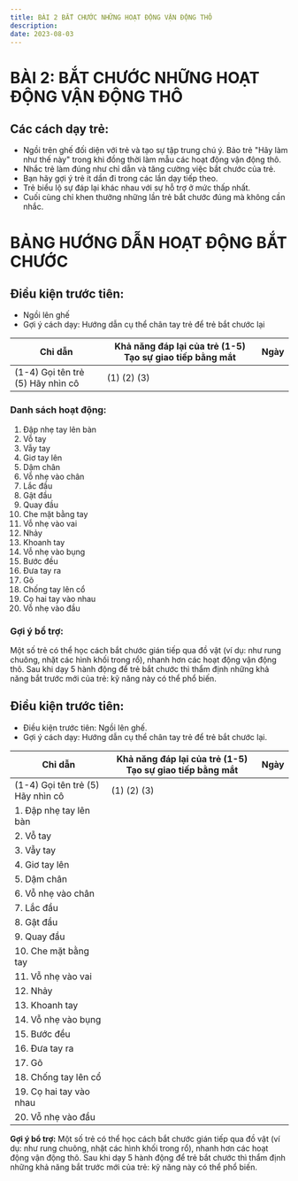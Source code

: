 ```yaml
---
title: BÀI 2 BẮT CHƯỚC NHỮNG HOẠT ĐỘNG VẬN ĐỘNG THÔ
description: 
date: 2023-08-03
---
```

# BÀI 2: BẮT CHƯỚC NHỮNG HOẠT ĐỘNG VẬN ĐỘNG THÔ

## Các cách dạy trẻ:
- Ngồi trên ghế đối diện với trẻ và tạo sự tập trung chú ý. Bảo trẻ "Hãy làm như thế này" trong khi đồng thời làm mẫu các hoạt động vận động thô.
- Nhắc trẻ làm đúng như chỉ dẫn và tăng cường việc bắt chước của trẻ.  
- Bạn hãy gợi ý trẻ ít dần đi trong các lần dạy tiếp theo.
- Trẻ biểu lộ sự đáp lại khác nhau với sự hỗ trợ ở mức thấp nhất.
- Cuối cùng chỉ khen thưởng những lần trẻ bắt chước đúng mà không cần nhắc.
# BẢNG HƯỚNG DẪN HOẠT ĐỘNG BẮT CHƯỚC

## Điều kiện trước tiên: 
- Ngồi lên ghế
- Gợi ý cách dạy: Hướng dẫn cụ thể chân tay trẻ để trẻ bắt chước lại

| Chỉ dẫn | Khả năng đáp lại của trẻ (1-5) Tạo sự giao tiếp bằng mắt | Ngày |
|---------|------------------------------------------------------|------|
| (1-4) Gọi tên trẻ (5) Hãy nhìn cô | (1) (2) (3) | |

### Danh sách hoạt động:
1. Đập nhẹ tay lên bàn
2. Vỗ tay
3. Vẫy tay
4. Giơ tay lên
5. Dậm chân
6. Vỗ nhẹ vào chân
7. Lắc đầu
8. Gật đầu
9. Quay đầu
10. Che mặt bằng tay
11. Vỗ nhẹ vào vai
12. Nhảy
13. Khoanh tay
14. Vỗ nhẹ vào bụng
15. Bước đều
16. Đưa tay ra
17. Gõ
18. Chống tay lên cổ
19. Cọ hai tay vào nhau
20. Vỗ nhẹ vào đầu

### Gợi ý bổ trợ:
Một số trẻ có thể học cách bắt chước gián tiếp qua đồ vật (ví dụ: như rung chuông, nhặt các hình khối trong rổ), nhanh hơn các hoạt động vận động thô. Sau khi dạy 5 hành động để trẻ bắt chước thì thẩm định những khả năng bắt trước mới của trẻ: kỹ năng này có thể phổ biến.

## Điều kiện trước tiên:
* Điều kiện trước tiên: Ngồi lên ghế.
* Gợi ý cách dạy: Hướng dẫn cụ thể chân tay trẻ để trẻ bắt chước lại.

| Chỉ dẫn | Khả năng đáp lại của trẻ (1-5) Tạo sự giao tiếp bằng mắt | Ngày |
|---------|-------------------------------------------------------|------|
| (1-4) Gọi tên trẻ (5) Hãy nhìn cô | (1) (2) (3) | |
| 1. Đập nhẹ tay lên bàn | | |
| 2. Vỗ tay | | |
| 3. Vẫy tay | | |
| 4. Giơ tay lên | | |
| 5. Dậm chân | | |
| 6. Vỗ nhẹ vào chân | | |
| 7. Lắc đầu | | |
| 8. Gật đầu | | |
| 9. Quay đầu | | |
| 10. Che mặt bằng tay | | |
| 11. Vỗ nhẹ vào vai | | |
| 12. Nhảy | | |
| 13. Khoanh tay | | |
| 14. Vỗ nhẹ vào bụng | | |
| 15. Bước đều | | |
| 16. Đưa tay ra | | |
| 17. Gõ | | |
| 18. Chống tay lên cổ | | |
| 19. Cọ hai tay vào nhau | | |
| 20. Vỗ nhẹ vào đầu | | |

**Gợi ý bổ trợ:** Một số trẻ có thể học cách bắt chước gián tiếp qua đồ vật (ví dụ: như rung chuông, nhặt các hình khối trong rổ), nhanh hơn các hoạt động vận động thô. Sau khi dạy 5 hành động để trẻ bắt chước thì thẩm định những khả năng bắt trước mới của trẻ: kỹ năng này có thể phổ biến.

